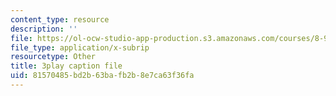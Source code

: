 ```yaml
---
content_type: resource
description: ''
file: https://ol-ocw-studio-app-production.s3.amazonaws.com/courses/8-962-general-relativity-spring-2020/81570485bd2b63bafb2b8e7ca63f36fa_LoIq6KElVxs.srt
file_type: application/x-subrip
resourcetype: Other
title: 3play caption file
uid: 81570485-bd2b-63ba-fb2b-8e7ca63f36fa
---
```

